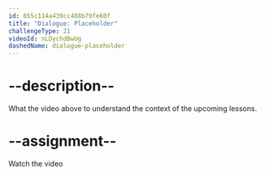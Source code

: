 ```yaml
---
id: 655c114a439cc488b79fe60f
title: "Dialogue: Placeholder"
challengeType: 21
videoId: nLDychdBwUg
dashedName: dialogue-placeholder
---
```


# --description--

What the video above to understand the context of the upcoming lessons.

# --assignment--

Watch the video
